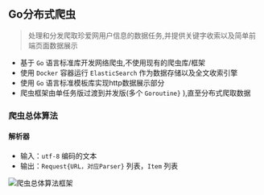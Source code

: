 ## Go分布式爬虫
> 处理和分发爬取珍爱网用户信息的数据任务,并提供关键字收索以及简单前端页面数据展示

- 基于 `Go` 语言标准库开发网络爬虫,不使用现有的爬虫库/框架
- 使用 `Docker` 容器运行 `ElasticSearch` 作为数据存储以及全文收索引擎
- 使用 `Go` 语言标准模板库实现http数据展示部分
- 爬虫框架由单任务版过渡到并发版(多个 `Goroutine}` ),直至分布式爬取数据

### 爬虫总体算法

#### 解析器<Parser>

- 输入：`utf-8` 编码的文本
- 输出：`Request{URL，对应Parser}` 列表，`Item` 列表

<img src = "" alt="爬虫总体算法框架">